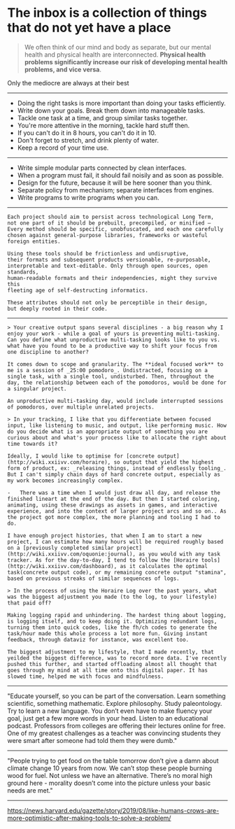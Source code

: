 # The inbox is a collection of things that do not yet have a place

>We often think of our mind and body as separate, but our mental health and physical health are interconnected. **Physical health problems significantly increase our risk of developing mental health problems, and vice versa**.

Only the mediocre are always at their best

----------------------------------

-   Doing the right tasks is more important than doing your tasks efficiently.
-   Write down your goals. Break them down into manageable tasks.
-   Tackle one task at a time, and group similar tasks together.
-   You're more attentive in the morning, tackle hard stuff then.
-   If you can't do it in 8 hours, you can't do it in 10.
-   Don't forget to stretch, and drink plenty of water.
-   Keep a record of your time use.

----

-   Write simple modular parts connected by clean interfaces.
-   When a program must fail, it should fail noisily and as soon as possible.
-   Design for the future, because it will be here sooner than you think.
-   Separate policy from mechanism; separate interfaces from engines.
-   Write programs to write programs when you can.

---

```
Each project should aim to persist across technological Long Term, 
not one part of it should be prebuilt, precompiled, or minified — 
Every method should be specific, unobfuscated, and each one carefully 
chosen against general-purpose libraries, frameworks or wasteful foreign entities.

Using these tools should be frictionless and undisruptive, 
their formats and subsequent products versionable, re-purposable, 
interpretable and text-editable. Only through open sources, open standards, 
human-readable formats and their independencies, might they survive this 
fleeting age of self-destructing informatics.

These attributes should not only be perceptible in their design, 
but deeply rooted in their code.
```

---

```
> Your creative output spans several disciplines - a big reason why I enjoy your work - while a goal of yours is preventing multi-tasking. Can you define what unproductive multi-tasking looks like to you vs. what have you found to be a productive way to shift your focus from one discipline to another?

It comes down to scope and granularity. The **ideal focused work** to me is a session of _25:00 pomodoro_. Undistracted, focusing on a single task, with a single tool, undisturbed. Then, throughout the day, the relationship between each of the pomodoros, would be done for a singular project.

An unproductive multi-tasking day, would include interrupted sessions of pomodoros, over multiple unrelated projects.

> In your tracking, I like that you differentiate between focused input, like listening to music, and output, like performing music. How do you decide what is an appropriate output of something you are curious about and what's your process like to allocate the right about time towards it?

Ideally, I would like to optimise for [concrete output](http://wiki.xxiivv.com/horaire), so output that yield the highest form of product, ex: _releasing things, instead of endlessly tooling_. But I can't simply chain days of hard concrete output, especially as my work becomes increasingly complex.

-   There was a time when I would just draw all day, and release the finished lineart at the end of the day. But then I started coloring, animating, using these drawings as assets in games, and interactive experience, and into the context of larger project arcs and so on.. As the project got more complex, the more planning and tooling I had to do.

I have enough project histories, that when I am to start a new project, I can estimate how many hours will be required roughly based on a [previously completed similar project](http://wiki.xxiivv.com/oquonie:journal), as you would with any task tracker. As for the day-to-day, I tend to follow the [Horaire tools](http://wiki.xxiivv.com/dashboard), as it calculates the optimal task(concrete output code), or my remaining concrete output "stamina", based on previous streaks of similar sequences of logs.

> In the process of using the Horaire Log over the past years, what was the biggest adjustment you made (to the log, to your lifestyle) that paid off?

Making logging rapid and unhindering. The hardest thing about logging, is logging itself, and to keep doing it. Optimizing redundant logs, turning them into quick codes, like the fh/ch codes to generate the task/hour made this whole process a lot more fun. Giving instant feedback, through dataviz for instance, was excellent too.

The biggest adjustment to my lifestyle, that I made recently, that yeilded the biggest difference, was to record more data. I've recently pushed this further, and started offloading almost all thought that goes through my mind at all time onto this digital paper. It has slowed time, helped me with focus and mindfulness.
```

---

"Educate yourself, so you can be part of the conversation. Learn something scientific, something mathematic. Explore philosophy. Study paleontology. Try to learn a new language. You don’t even have to make fluency your goal, just get a few more words in your head. Listen to an educational podcast. Professors from colleges are offering their lectures online for free. One of my greatest challenges as a teacher was convincing students they were smart after someone had told them they were dumb."

---

"People trying to get food on the table tomorrow don’t give a damn about climate change 10 years from now. We can’t stop these people burning wood for fuel. Not unless we have an alternative. There’s no moral high ground here - morality doesn’t come into the picture unless your basic needs are met."

---

https://news.harvard.edu/gazette/story/2019/08/like-humans-crows-are-more-optimistic-after-making-tools-to-solve-a-problem/